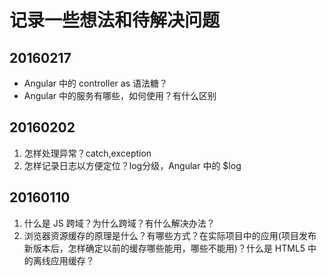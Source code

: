 # 记录一些想法和待解决问题

## 20160217
* Angular 中的 controller as 语法糖？
* Angular 中的服务有哪些，如何使用？有什么区别

## 20160202
1. 怎样处理异常？catch,exception
2. 怎样记录日志以方便定位？log分级，Angular 中的 $log

## 20160110
1. 什么是 JS 跨域？为什么跨域？有什么解决办法？
2. 浏览器资源缓存的原理是什么？有哪些方式？在实际项目中的应用(项目发布新版本后，怎样确定以前的缓存哪些能用，哪些不能用)？什么是 HTML5 中的离线应用缓存？